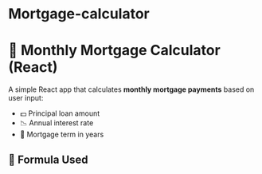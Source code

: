 # Mortgage-calculator
# 🏦 Monthly Mortgage Calculator (React)

A simple React app that calculates **monthly mortgage payments** based on user input:

- 💵 Principal loan amount
- 📉 Annual interest rate
- 📅 Mortgage term in years

## 🧮 Formula Used

